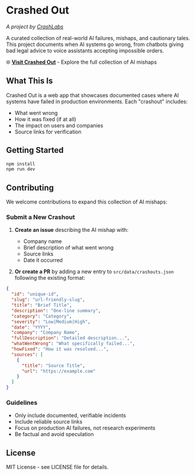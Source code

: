 # Crashed Out

*A project by [CrashLabs](https://crashlabs.ai)*

A curated collection of real-world AI failures, mishaps, and cautionary tales. This project documents when AI systems go wrong, from chatbots giving bad legal advice to voice assistants accepting impossible orders.

🌐 **[Visit Crashed Out](https://crashedout.ai)** - Explore the full collection of AI mishaps

## What This Is

Crashed Out is a web app that showcases documented cases where AI systems have failed in production environments. Each "crashout" includes:

- What went wrong
- How it was fixed (if at all)
- The impact on users and companies
- Source links for verification

## Getting Started

```bash
npm install
npm run dev
```

## Contributing

We welcome contributions to expand this collection of AI mishaps:

### Submit a New Crashout

1. **Create an issue** describing the AI mishap with:
   - Company name
   - Brief description of what went wrong
   - Source links
   - Date it occurred

2. **Or create a PR** by adding a new entry to `src/data/crashouts.json` following the existing format:

```json
{
  "id": "unique-id",
  "slug": "url-friendly-slug",
  "title": "Brief Title",
  "description": "One-line summary",
  "category": "Category",
  "severity": "Low|Medium|High",
  "date": "YYYY",
  "company": "Company Name",
  "fullDescription": "Detailed description...",
  "whatWentWrong": "What specifically failed...",
  "howFixed": "How it was resolved...",
  "sources": [
    {
      "title": "Source Title",
      "url": "https://example.com"
    }
  ]
}
```

### Guidelines

- Only include documented, verifiable incidents
- Include reliable source links
- Focus on production AI failures, not research experiments
- Be factual and avoid speculation

## License

MIT License - see LICENSE file for details.
